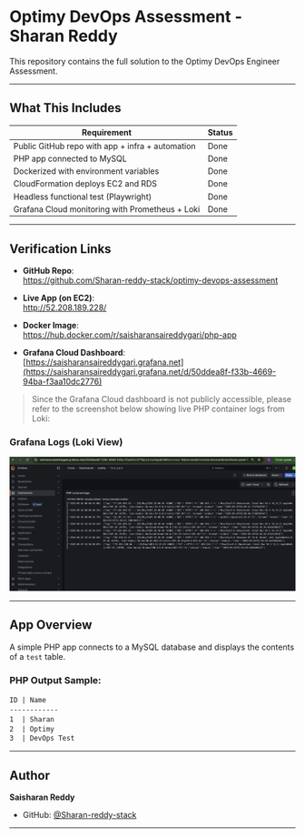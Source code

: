 # Optimy DevOps Assessment - Sharan Reddy

This repository contains the full solution to the Optimy DevOps Engineer Assessment.

---

## What This Includes

| Requirement                                            | Status      |
|--------------------------------------------------------|-------------|
| Public GitHub repo with app + infra + automation       | Done    |
| PHP app connected to MySQL                             | Done    |
| Dockerized with environment variables                  | Done    |
| CloudFormation deploys EC2 and RDS                     | Done    |
| Headless functional test (Playwright)                  | Done    |
| Grafana Cloud monitoring with Prometheus + Loki        | Done    |

---

## Verification Links

- **GitHub Repo**:  
  https://github.com/Sharan-reddy-stack/optimy-devops-assessment

- **Live App (on EC2)**:  
  http://52.208.189.228/

- **Docker Image**:  
  https://hub.docker.com/r/saisharansaireddygari/php-app

- **Grafana Cloud Dashboard**:  
  [https://saisharansaireddygari.grafana.net](https://saisharansaireddygari.grafana.net/d/50ddea8f-f33b-4669-94ba-f3aa10dc2776)

> Since the Grafana Cloud dashboard is not publicly accessible, please refer to the screenshot below showing live PHP container logs from Loki:

### Grafana Logs (Loki View)

![PHP Container Logs in Grafana](./grafana/php-container-logs.png)

---

## App Overview

A simple PHP app connects to a MySQL database and displays the contents of a `test` table.

### PHP Output Sample:
```html
ID | Name
------------
1  | Sharan
2  | Optimy
3  | DevOps Test
```

---

## Author

**Saisharan Reddy**  
- GitHub: [@Sharan-reddy-stack](https://github.com/Sharan-reddy-stack)  

---
